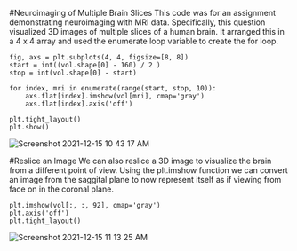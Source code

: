 #Neuroimaging of Multiple Brain Slices
This code was for an assignment demonstrating neuroimaging with MRI data. Specifically, this question visualized 3D images of multiple slices of a human brain. It arranged this in a 4 x 4 array and used the enumerate loop variable to create the for loop.  

```
fig, axs = plt.subplots(4, 4, figsize=[8, 8])
start = int((vol.shape[0] - 160) / 2 )
stop = int(vol.shape[0] - start)

for index, mri in enumerate(range(start, stop, 10)):
    axs.flat[index].imshow(vol[mri], cmap='gray')
    axs.flat[index].axis('off')

plt.tight_layout()
plt.show()
```


![Screenshot 2021-12-15 10 43 17 AM](https://user-images.githubusercontent.com/94637758/146208408-9af82384-d545-4d82-9717-30b23c871030.png)

#Reslice an Image
We can also reslice a 3D image to visualize the brain from a different point of view. Using the plt.imshow function we can convert an image from the saggital plane to now represent itself as if viewing from face on in the coronal plane.

```
plt.imshow(vol[:, :, 92], cmap='gray')
plt.axis('off')
plt.tight_layout()
```


![Screenshot 2021-12-15 11 13 25 AM](https://user-images.githubusercontent.com/94637758/146212674-f88f7d09-a282-478f-84d5-1439a0d4b268.png)

